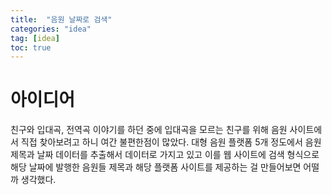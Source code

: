 ```yaml
---
title:  "음원 날짜로 검색"
categories: "idea"
tag: [idea]
toc: true
---
```


# 아이디어

친구와 입대곡, 전역곡 이야기를 하던 중에 입대곡을 모르는 친구를 위해 음원 사이트에서 직접 찾아보려고 하니 여간 불편한점이 많았다.
대형 음원 플랫폼 5개 정도에서 음원 제목과 날짜 데이터를 추출해서 데이터로 가지고 있고 이를 웹 사이트에 검색 형식으로 해당 날짜에 발행한 음원들 제목과 해당 플랫폼 사이트를 제공하는 걸 만들어보면 어떨까 생각했다.

